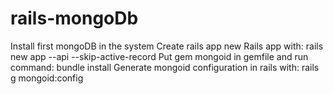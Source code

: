 # rails-mongoDb

Install first mongoDB in the system 
Create rails app new Rails app with: rails new app --api --skip-active-record
Put gem mongoid in gemfile and run command: bundle install 
Generate mongoid configuration in rails with: rails g mongoid:config 
